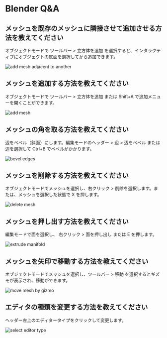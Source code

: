 # Blender Q&A

## メッシュを既存のメッシュに隣接させて追加させる方法を教えてください

オブジェクトモードで ツールバー > 立方体を追加 を選択すると、インタラクティブにオブジェクトの底面を選択してから追加できます。

![add mesh adjacent to another](https://xhiroga.github.io/bs/as/s/add-mesh-adjacent-to-another.gif)

## メッシュを追加する方法を教えてください

オブジェクトモードで ツールバー > 立方体を追加 または Shift+A で追加メニューを開くことができます。

![add mesh](https://xhiroga.github.io/bs/as/s/add-mesh.gif)

## メッシュの角を取る方法を教えてください

辺をベベル（斜面）にします。編集モードのヘッダー > 辺 > 辺をベベル または辺を選択して Ctrl+B でベベルがかかります。

![bevel edges](https://xhiroga.github.io/bs/as/s/bevel-edges.gif)

## メッシュを削除する方法を教えてください

オブジェクトモードでメッシュを選択し、右クリック > 削除を選択します。または、メッシュを選択した状態で X を押します。

![delete mesh](https://xhiroga.github.io/bs/as/s/delete-mesh.gif)

## メッシュを押し出す方法を教えてください

編集モードで面を選択し、 右クリック > 面を押し出し または E を押します。

![extrude manifold](https://xhiroga.github.io/bs/as/s/extrude-manifold.gif)

## メッシュを矢印で移動する方法を教えてください

オブジェクトモードでメッシュを選択し、ツールバー > 移動 を選択するとギズモが表示され、移動ができます。

![move mesh by gizmo](https://xhiroga.github.io/bs/as/s/move-mesh-by-gizmo.gif)

## エディタの種類を変更する方法を教えてください

ヘッダー左上のエディタータイプをクリックして変更します。

![select editor type](https://xhiroga.github.io/bs/as/s/select-editor-type.gif)

